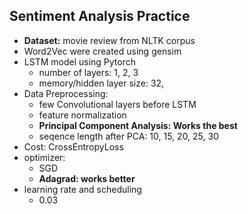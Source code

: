 ## Sentiment Analysis Practice

- **Dataset:** movie review from NLTK corpus
- Word2Vec were created using gensim
- LSTM model using Pytorch
	- number of layers: 1, 2, 3
	- memory/hidden layer size: 32, 
- Data Preprocessing:
	- few Convolutional layers before LSTM
	- feature normalization
	- **Principal Component Analysis: Works the best**
	- seqence length after PCA: 10, 15, 20, 25, 30
- Cost: CrossEntropyLoss
- optimizer:
	- SGD
	- **Adagrad: works better**
- learning rate and scheduling
	* 0.03
